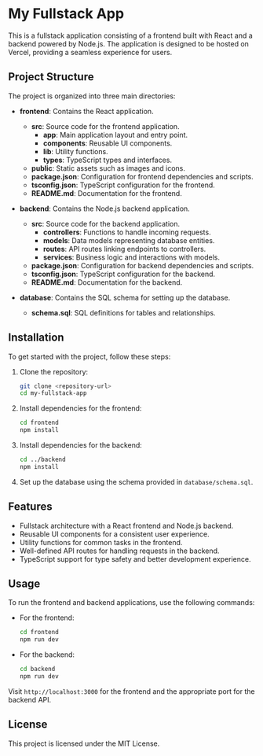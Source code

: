 # My Fullstack App

This is a fullstack application consisting of a frontend built with React and a backend powered by Node.js. The application is designed to be hosted on Vercel, providing a seamless experience for users.

## Project Structure

The project is organized into three main directories:

- **frontend**: Contains the React application.
  - **src**: Source code for the frontend application.
    - **app**: Main application layout and entry point.
    - **components**: Reusable UI components.
    - **lib**: Utility functions.
    - **types**: TypeScript types and interfaces.
  - **public**: Static assets such as images and icons.
  - **package.json**: Configuration for frontend dependencies and scripts.
  - **tsconfig.json**: TypeScript configuration for the frontend.
  - **README.md**: Documentation for the frontend.

- **backend**: Contains the Node.js backend application.
  - **src**: Source code for the backend application.
    - **controllers**: Functions to handle incoming requests.
    - **models**: Data models representing database entities.
    - **routes**: API routes linking endpoints to controllers.
    - **services**: Business logic and interactions with models.
  - **package.json**: Configuration for backend dependencies and scripts.
  - **tsconfig.json**: TypeScript configuration for the backend.
  - **README.md**: Documentation for the backend.

- **database**: Contains the SQL schema for setting up the database.
  - **schema.sql**: SQL definitions for tables and relationships.

## Installation

To get started with the project, follow these steps:

1. Clone the repository:
   ```bash
   git clone <repository-url>
   cd my-fullstack-app
   ```

2. Install dependencies for the frontend:
   ```bash
   cd frontend
   npm install
   ```

3. Install dependencies for the backend:
   ```bash
   cd ../backend
   npm install
   ```

4. Set up the database using the schema provided in `database/schema.sql`.

## Features

- Fullstack architecture with a React frontend and Node.js backend.
- Reusable UI components for a consistent user experience.
- Utility functions for common tasks in the frontend.
- Well-defined API routes for handling requests in the backend.
- TypeScript support for type safety and better development experience.

## Usage

To run the frontend and backend applications, use the following commands:

- For the frontend:
  ```bash
  cd frontend
  npm run dev
  ```

- For the backend:
  ```bash
  cd backend
  npm run dev
  ```

Visit `http://localhost:3000` for the frontend and the appropriate port for the backend API.

## License

This project is licensed under the MIT License.
